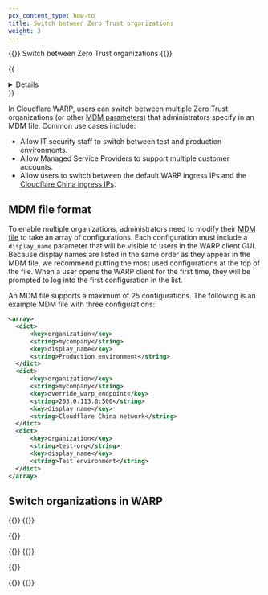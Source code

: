 ```yaml
---
pcx_content_type: how-to
title: Switch between Zero Trust organizations
weight: 3
---
```


{{<heading-pill style="beta">}} Switch between Zero Trust organizations {{</heading-pill>}}

{{<details header="Feature availability">}}

| [WARP modes](/cloudflare-one/connections/connect-devices/warp/configure-warp/warp-modes/) | [Zero Trust plans](https://www.cloudflare.com/teams-pricing/) |
| -- | -- |
| All modes | All plans  |

| System   | Availability | Minimum WARP version |
| ---------| -------------| ---------------------|
| Windows  | ✅           | 2024.1.7.1           |
| macOS    | ✅           | 2024.1.7.1           |
| Linux    | ✅           | 2024.1.7.1           |
| iOS      | ❌           |       |
| Android  | ✅           | 1.4   |
| ChromeOS | ✅           | 1.4   |

{{</details>}}

In Cloudflare WARP, users can switch between multiple Zero Trust organizations (or other [MDM parameters](/cloudflare-one/connections/connect-devices/warp/deployment/mdm-deployment/parameters/)) that administrators specify in an MDM file. Common use cases include:

- Allow IT security staff to switch between test and production environments.
- Allow Managed Service Providers to support multiple customer accounts.
- Allow users to switch between the default WARP ingress IPs and the [Cloudflare China ingress IPs](/cloudflare-one/connections/connect-devices/warp/deployment/mdm-deployment/parameters/#override_warp_endpoint).

## MDM file format

To enable multiple organizations, administrators need to modify their [MDM file](/cloudflare-one/connections/connect-devices/warp/deployment/mdm-deployment/) to take an array of configurations.  Each configuration must include a `display_name` parameter that will be visible to users in the WARP client GUI. Because display names are listed in the same order as they appear in the MDM file, we recommend putting the most used configurations at the top of the file. When a user opens the WARP client for the first time, they will be prompted to log into the first configuration in the list.

An MDM file supports a maximum of 25 configurations. The following is an example MDM file with three configurations:

```xml
<array>
  <dict>
      <key>organization</key>
      <string>mycompany</string>
      <key>display_name</key>
      <string>Production environment</string>
  </dict>
  <dict>
      <key>organization</key>
      <string>mycompany</string>
      <key>override_warp_endpoint</key>
      <string>203.0.113.0:500</string>
      <key>display_name</key>
      <string>Cloudflare China network</string>
  </dict>
  <dict>
      <key>organization</key>
      <string>test-org</string>
      <key>display_name</key>
      <string>Test environment</string>
  </dict>
</array>
```

## Switch organizations in WARP

{{<tabs labels="macOS, Windows, and Linux | iOS and Android">}}
{{<tab label="macos, windows, and linux" no-code="true">}}

{{<render file="warp/_switch-orgs.md" withParameters="Select the gear icon.;;**Preferences** > **Account**" >}}

{{</tab>}}
{{<tab label="ios and android" no-code="true">}}

{{<render file="warp/_switch-orgs.md" withParameters="Go to **Settings** > **Advanced**.;; **Settings** > **Account**" >}}

{{</tab>}}
{{</tabs>}}
